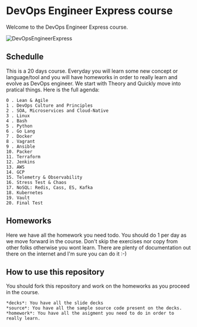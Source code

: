 # DevOps Engineer Express course

Welcome to the DevOps Engineer Express course.

![DevOpsEngineerExpress](https://github.com/diegopacheco/DevOpsEngineerExpress/blob/master/content.png "DevOps Engineer Express")

## Schedulle 

This is a 20 days course. Everyday you will learn some new concept or language/tool and you will have homeworks in order to really learn and evolve as DevOps engineer. We start with Theory and Quickly move into pratical things. Here is the full agenda:

```
0 . Lean & Agile
1 . DevOps Culture and Principles
2 . SOA, Microservices and Cloud-Native
3 . Linux
4 . Bash
5 . Python
6 . Go Lang
7 . Docker
8 . Vagrant
9 . Ansible
10. Packer
11. Terraform
12. Jenkins
13. AWS
14. GCP
15. Telemetry & Observability
16. Stress Test & Chaos
17. NoSQL: Redis, Cass, ES, Kafka
18. Kubernetes
19. Vault
20. Final Test
```

## Homeworks

Here we have all the homework you need todo. You should do 1 per day as we move forward in the course. Don't skip the exercises nor copy from other folks otherwise you wont learn. There are plenty of documentation out there on the internet and I'm sure you can do it :-)

## How to use this repository

You should fork this repository and work on the homeworks as you proceed in the course.

```
*decks*: You have all the slide decks
*source*: You have all the sample source code present on the decks.
*homework*: You have all the asigment you need to do in order to really learn.
```
